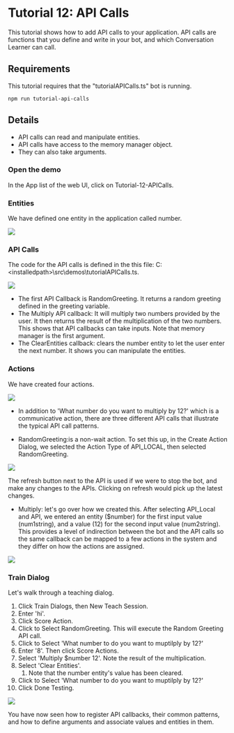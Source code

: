 # Tutorial 12: API Calls
This tutorial shows how to add API calls to your application. API calls are functions that you define and write in your bot, and which Conversation Learner can call.

## Requirements
This tutorial requires that the "tutorialAPICalls.ts" bot is running.

	npm run tutorial-api-calls

## Details

- API calls can read and manipulate entities.
- API calls have access to the memory manager object.
- They can also take arguments. 


### Open the demo

In the App list of the web UI, click on Tutorial-12-APICalls. 

### Entities

We have defined one entity in the application called number.

![](images/tutorial12_entities.PNG)


### API Calls
The code for the API calls is defined in the this file: C:\<installedpath\>\src\demos\tutorialAPICalls.ts.

![](images/tutorial12_apicalls.PNG)

- The first API Callback is RandomGreeting. It returns a random greeting defined in the greeting variable.
- The Multiply API callback: It will multiply two numbers provided by the user. It then returns the result of the multiplication of the two numbers. This shows that API callbacks can take inputs. Note that memory manager is the first argument. 
- The ClearEntities callback: clears the number entity to let the user enter the next number. It shows you can manipulate the entities.

### Actions

We have created four actions. 

![](images/tutorial12_actions.PNG)

- In addition to 'What number do you want to multiply by 12?' which is a communicative action, there are three different API calls that illustrate the typical API call patterns.

- RandomGreeting:is a non-wait action. To set this up, in the Create Action Dialog, we selected the Action Type of API_LOCAL, then selected RandomGreeting. 


![](images/tutorial12_setupapicall.PNG)

The refresh button next to the API is used if we were to stop the bot, and make any changes to the APIs. Clicking on refresh would pick up the latest changes.

- Multiply: let's go over how we created this. After selecting API_Local and API, we entered an entity ($number) for the first input value (num1string), and a value (12) for the second input value (num2string). This provides a level of indirection between the bot and the API calls so the same callback can be mapped to a few actions in the system and they differ on how the actions are assigned.

![](images/tutorial12_actionmultiply.PNG)

### Train Dialog

Let's walk through a teaching dialog.

1. Click Train Dialogs, then New Teach Session.
1. Enter 'hi'.
2. Click Score Action.
3. Click to Select RandomGreeting. This will execute the Random Greeting API call.
3. Click to Select 'What number to do you want to muptilply by 12?'
4. Enter '8'. Then click Score Actions.
4. Select 'Multiply $number 12'. Note the result of the multiplication.
5. Select 'Clear Entities'.
	1. Note that the number entity's value has been cleared.
3. Click to Select 'What number to do you want to muptilply by 12?'
4. Click Done Testing.

![](images/tutorial12_dialog.PNG)

You have now seen how to register API callbacks, their common patterns, and how to define arguments and associate values and entities in them.
